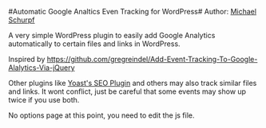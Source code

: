 #Automatic Google Analtics Even Tracking for WordPress#
Author: [Michael Schurpf](http://schurpf.com)

A very simple WordPress plugin to easily add Google Analytics automatically to certain files and links in WordPress.

Inspired by https://github.com/gregreindel/Add-Event-Tracking-To-Google-Alalytics-Via-jQuery

Other plugins like [Yoast's SEO Plugin](http://yoast.com/wordpress/seo/) and others may also track similar files and links. It wont conflict, just be careful that some events may show up twice if you use both.

No options page at this point, you need to edit the js file.